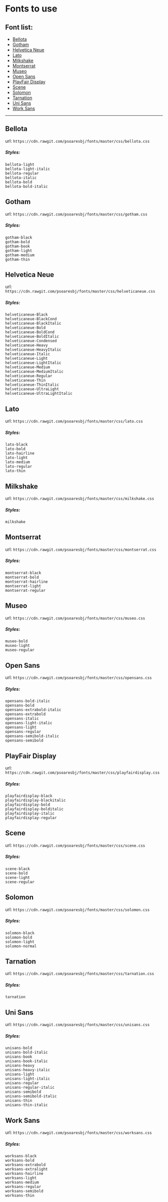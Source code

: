 # Fonts to use 


## Font list:
* [Bellota](#bellota)
* [Gotham](#gotham)
* [Helvetica Neue](#helveticaneue)
* [Lato](#lato)
* [Milkshake](#milkshake)
* [Montserrat](#montserrat)
* [Museo](#museo)
* [Open Sans](#opensans)
* [PlayFair Display](#playfairdisplay)
* [Scene](#scene)
* [Solomon](#solomon)
* [Tarnation](#tarnation)
* [Uni Sans](#unisans)
* [Work Sans](#worksans)

***


## <a name="bellota"></a>Bellota
url: `https://cdn.rawgit.com/psoaresbj/fonts/master/css/bellota.css`
##### Styles:
```
bellota-light
bellota-light-italic
bellota-regular
bellota-italic
bellota-bold
bellota-bold-italic
```
## <a name="gotham"></a>Gotham
url: `https://cdn.rawgit.com/psoaresbj/fonts/master/css/gotham.css`
##### Styles:
```
gotham-black
gotham-bold
gotham-book
gotham-light
gotham-medium
gotham-thin
```
## <a name="helveticaneue"></a>Helvetica Neue
url: `https://cdn.rawgit.com/psoaresbj/fonts/master/css/helveticaneue.css`
##### Styles:
```
helveticaneue-Black
helveticaneue-BlackCond
helveticaneue-BlackItalic
helveticaneue-Bold
helveticaneue-BoldCond
helveticaneue-BoldItalic
helveticaneue-Condensed
helveticaneue-Heavy
helveticaneue-HeavyItalic
helveticaneue-Italic
helveticaneue-Light
helveticaneue-LightItalic
helveticaneue-Medium
helveticaneue-MediumItalic
helveticaneue-Regular
helveticaneue-Thin
helveticaneue-ThinItalic
helveticaneue-UltraLight
helveticaneue-UltraLightItalic
```
## <a name="lato"></a>Lato
url: `https://cdn.rawgit.com/psoaresbj/fonts/master/css/lato.css`
##### Styles:
```
lato-black
lato-bold
lato-hairline
lato-light
lato-medium
lato-regular
lato-thin
```
## <a name="milkshake"></a>Milkshake
url: `https://cdn.rawgit.com/psoaresbj/fonts/master/css/milkshake.css`
##### Styles:
```
milkshake
```
## <a name="montserrat"></a>Montserrat
url: `https://cdn.rawgit.com/psoaresbj/fonts/master/css/montserrat.css`
##### Styles:
```
montserrat-black
montserrat-bold
montserrat-hairline
montserrat-light
montserrat-regular
```
## <a name="museo"></a>Museo
url: `https://cdn.rawgit.com/psoaresbj/fonts/master/css/museo.css`
##### Styles:
```
museo-bold
museo-light
museo-regular
```
## <a name="opensans"></a>Open Sans
url: `https://cdn.rawgit.com/psoaresbj/fonts/master/css/opensans.css`
##### Styles:
```
opensans-bold-italic
opensans-bold
opensans-extrabold-italic
opensans-extrabold
opensans-italic
opensans-light-italic
opensans-light
opensans-regular
opensans-semibold-italic
opensans-semibold
```
## <a name="playfairdisplay"></a>PlayFair Display
url: `https://cdn.rawgit.com/psoaresbj/fonts/master/css/playfairdisplay.css`
##### Styles:
```
playfairdisplay-black
playfairdisplay-blackitalic
playfairdisplay-bold
playfairdisplay-bolditalic
playfairdisplay-italic
playfairdisplay-regular
```
## <a name="scene"></a>Scene
url: `https://cdn.rawgit.com/psoaresbj/fonts/master/css/scene.css`
##### Styles:
```
scene-black
scene-bold
scene-light
scene-regular
```
## <a name="solomon"></a>Solomon
url: `https://cdn.rawgit.com/psoaresbj/fonts/master/css/solomon.css`
##### Styles:
```
solomon-black
solomon-bold
solomon-light
solomon-normal
```
## <a name="tarnation"></a>Tarnation
url: `https://cdn.rawgit.com/psoaresbj/fonts/master/css/tarnation.css`
##### Styles:
```
tarnation
```
## <a name="unisans"></a>Uni Sans
url: `https://cdn.rawgit.com/psoaresbj/fonts/master/css/unisans.css`
##### Styles:
```
unisans-bold
unisans-bold-italic
unisans-book
unisans-book-italic
unisans-heavy
unisans-heavy-italic
unisans-light
unisans-light-italic
unisans-regular
unisans-regular-italic
unisans-semibold
unisans-semibold-italic
unisans-thin
unisans-thin-italic
```
## <a name="worksans"></a>Work Sans
url: `https://cdn.rawgit.com/psoaresbj/fonts/master/css/worksans.css`
##### Styles:
```
worksans-black
worksans-bold
worksans-extrabold
worksans-extralight
worksans-hairline
worksans-light
worksans-medium
worksans-regular
worksans-semibold
worksans-thin
```

